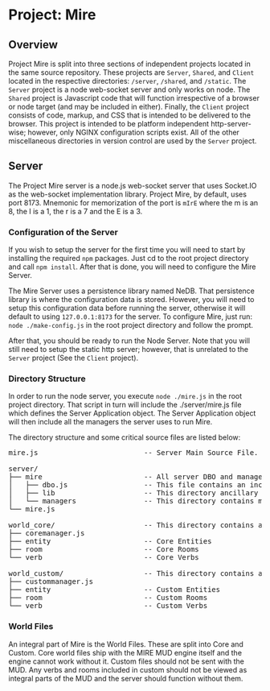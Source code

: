 # Project: Mire

## Overview

Project Mire is split into three sections of independent projects located in the same source
repository. These projects are `Server`, `Shared`, and `Client` located in the respective
directories: `/server`, `/shared`, and `/static`. The `Server` project is a node web-socket server
and only works on node. The `Shared` project is Javascript code that will function irrespective of
a browser or node target (and may be included in either). Finally, the `Client` project consists
of code, markup, and CSS that is intended to be delivered to the browser. This project is intended
to be platform independent http-server-wise; however, only NGINX configuration scripts exist. All of
the other miscellaneous directories in version control are used by the `Server` project.

## Server

The Project Mire server is a node.js web-socket server that uses Socket.IO as the web-socket
implementation library. Project Mire, by default, uses port 8173. Mnemonic for memorization of the
port is `mIrE` where the m is an 8, the I is a 1, the r is a 7 and the E is a 3.

### Configuration of the Server

If you wish to setup the server for the first time you will need to start by installing the required
`npm` packages. Just cd to the root project directory and call `npm install`. After that is done,
you will need to configure the Mire Server.

The Mire Server uses a persistence library named NeDB. That persistence library is where the
configuration data is stored. However, you will need to setup this configuration data before
running the server, otherwise it will default to using `127.0.0.1:8173` for the server. To configure
Mire, just run: `node ./make-config.js` in the root project directory and follow the prompt.

After that, you should be ready to run the Node Server. Note that you will still need to setup the
static http server; however, that is unrelated to the `Server` project (See the `Client` project).

### Directory Structure

In order to run the node server, you execute `node ./mire.js` in the root project directory. That
script in turn will include the ./server/mire.js file which defines the Server Application object.
The Server Application object will then include all the managers the server uses to run Mire.

The directory structure and some critical source files are listed below:

<pre>
mire.js                         -- Server Main Source File.

server/
├── mire                        -- All server DBO and manager files are found in this directory.
│   ├── dbo.js                  -- This file contains an include for every DBO lib file.
│   ├── lib                     -- This directory ancillary source files required by managers.
│   └── managers                -- This directory contains managers.
└── mire.js

world_core/                     -- This directory contains all the Core World Files.
├── coremanager.js
├── entity                      -- Core Entities
├── room                        -- Core Rooms
└── verb                        -- Core Verbs

world_custom/                   -- This directory contains all the Custom World Files.
├── custommanager.js
├── entity                      -- Custom Entities
├── room                        -- Custom Rooms
└── verb                        -- Custom Verbs
</pre>

### World Files

An integral part of Mire is the World Files. These are split into Core and Custom. Core world files
ship with the MIRE MUD engine itself and the engine cannot work without it. Custom files should
not be sent with the MUD. Any verbs and rooms included in custom should not be viewed as integral
parts of the MUD and the server should function without them.
